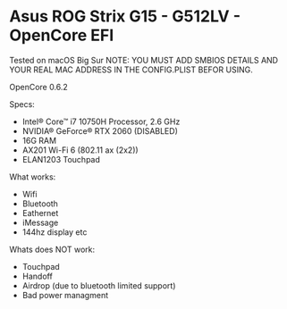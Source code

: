 # Asus ROG Strix G15 - G512LV - OpenCore EFI
 
 Tested on macOS Big Sur
 NOTE: YOU MUST ADD SMBIOS DETAILS AND YOUR REAL MAC ADDRESS IN THE CONFIG.PLIST BEFOR USING.
 
 OpenCore 0.6.2
 
 Specs:
 - Intel® Core™ i7 10750H Processor, 2.6 GHz
 - NVIDIA® GeForce® RTX 2060 (DISABLED)
 - 16G RAM
 - AX201 Wi-Fi 6 (802.11 ax (2x2))
 - ELAN1203 Touchpad
 
 What works:
 - Wifi
 - Bluetooth
 - Eathernet
 - iMessage
 - 144hz display
 etc
 
 Whats does NOT work:
 - Touchpad
 - Handoff
 - Airdrop (due to bluetooth limited support)
 - Bad power managment
